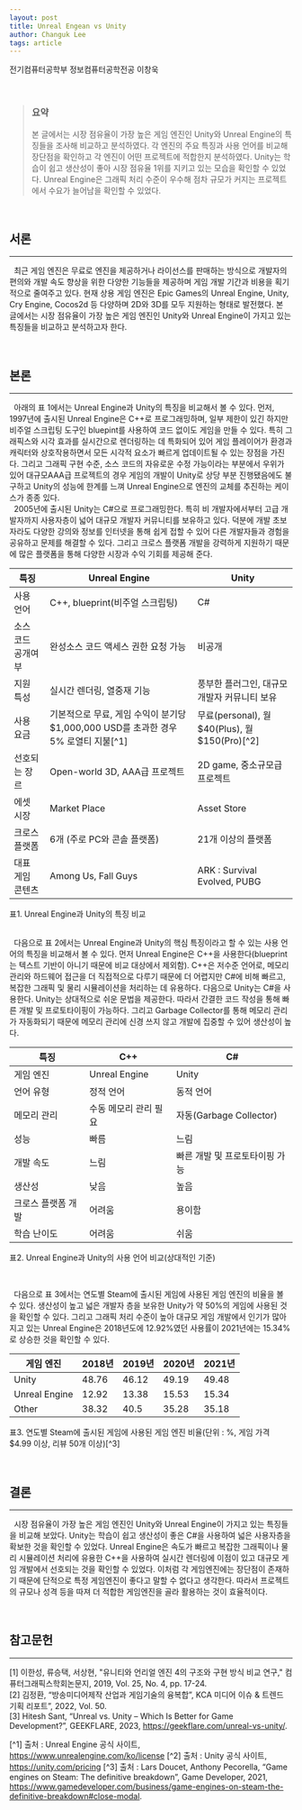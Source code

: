```yaml
---
layout: post
title: Unreal Engean vs Unity
author: Changuk Lee
tags: article
---
```


전기컴퓨터공학부 정보컴퓨터공학전공 이창욱

<br/>

> ### 요약
> 본 글에서는 시장 점유율이 가장 높은  게임 엔진인 Unity와 Unreal Engine의 특징들을 조사해 비교하고 분석하였다. 각 엔진의 주요 특징과 사용 언어를 비교해 장단점을 확인하고 각 엔진이 어떤 프로젝트에 적합한지 분석하였다. Unity는 학습이 쉽고 생산성이 좋아 시장 점유율 1위를 지키고 있는 모습을 확인할 수 있었다. Unreal Engine은  그래픽 처리 수준이 우수해 점차 규모가 커지는 프로젝트에서 수요가 늘어남을 확인할 수 있었다.

<br/>

## 서론
---
  &nbsp;&nbsp;최근 게임 엔진은 무료로 엔진을 제공하거나 라이선스를 판매하는 방식으로 개발자의 편의와 개발 속도 향상을 위한 다양한 기능들을 제공하며 게임 개발 기간과 비용을 획기적으로 줄여주고 있다. 현재 상용 게임 엔진은 Epic Games의 Unreal Engine, Unity, Cry Engine, Cocos2d 등 다양하며 2D와 3D를 모두 지원하는 형태로 발전했다. 본 글에서는 시장 점유율이 가장 높은  게임 엔진인 Unity와 Unreal Engine이 가지고 있는 특징들을 비교하고 분석하고자 한다.

<br/>

## 본론
---
&nbsp;&nbsp;아래의 표 1에서는 Unreal Engine과 Unity의 특징을 비교해서 볼 수 있다. 먼저, 1997년에 출시된 Unreal Engine은 C++로 프로그래밍하며, 일부 제한이 있긴 하지만 비주얼 스크립팅 도구인 bluepint를 사용하여 코드 없이도 게임을 만들 수 있다. 특히 그래픽스와 시각 효과를 실시간으로 렌더링하는 데 특화되어 있어 게임 플레이어가 환경과 캐릭터와 상호작용하면서 모든 시각적 요소가 빠르게 업데이트될 수 있는 장점을 가진다. 그리고 그래픽 구현 수준, 소스 코드의 자유로운 수정 가능이라는 부분에서 우위가 있어 대규모AAA급 프로젝트의 경우 게임의 개발이 Unity로 상당 부분 진행됐음에도 불구하고 Unity의 성능에 한계를 느껴 Unreal Engine으로 엔진의 교체를 추진하는 케이스가 종종 있다.
<br/>
&nbsp;&nbsp;2005년에 출시된 Unity는 C#으로 프로그래밍한다. 특히 비 개발자에서부터 고급 개발자까지 사용자층이 넓어 대규모 개발자 커뮤니티를 보유하고 있다. 덕분에 개발 초보자라도 다양한 강의와 정보를 인터넷을 통해 쉽게 접할 수 있어 다른 개발자들과 경험을 공유하고 문제를 해결할 수 있다. 그리고 크로스 플랫폼 개발을 강력하게 지원하기 때문에 많은 플랫폼을 통해 다양한 시장과 수익 기회를 제공해 준다.
<br/>

|     특징                  |     Unreal   Engine                                                                          |     Unity                                                 |
|---------------------------|----------------------------------------------------------------------------------------------|-----------------------------------------------------------|
|     사용 언어             |     C++, blueprint(비주얼 스크립팅)                                                          |     C#                                                    |
|     소스 코드 공개여부    |     완성소스 코드 액세스 권한 요청 가능                                                      |     비공개                                                |
|     지원 특성             |     실시간 렌더링,     열중재 기능                                                           |     풍부한 플러그인,     대규모 개발자 커뮤니티 보유      |
|     사용 요금             |     기본적으로 무료,     게임 수익이 분기당 $1,000,000 USD를 초과한 경우   5% 로열티 지불[^1]    |     무료(personal),     월 $40(Plus),     월 $150(Pro)[^2]    |
|     선호되는 장르         |     Open-world 3D, AAA급 프로젝트                                                            |     2D game, 중소규모급 프로젝트                          |
|     에셋 시장             |     Market Place                                                                             |     Asset Store                                           |
|     크로스 플랫폼         |     6개 (주로 PC와 콘솔 플랫폼)                                                              |     21개 이상의 플랫폼                                    |
|     대표 게임 콘텐츠      |     Among Us, Fall Guys                                                                      |     ARK : Survival Evolved, PUBG                          |

표1. Unreal Engine과 Unity의 특징 비교

<br/>
  &nbsp;&nbsp;다음으로 표 2에서는 Unreal Engine과 Unity의 핵심 특징이라고 할 수 있는 사용 언어의 특징을 비교해서 볼 수 있다. 먼저 Unreal Engine은 C++을 사용한다(blueprint는 텍스트 기반이 아니기 때문에 비교 대상에서 제외함). C++은 저수준 언어로, 메모리 관리와 하드웨어 접근을 더 직접적으로 다루기 때문에 더 어렵지만 C#에 비해 빠르고, 복잡한 그래픽 및 물리 시뮬레이션을 처리하는 데 유용하다. 다음으로 Unity는 C#을 사용한다. Unity는 상대적으로 쉬운 문법을 제공한다. 따라서 간결한 코드 작성을 통해 빠른 개발 및 프로토타이핑이 가능하다. 그리고 Garbage Collector를 통해 메모리 관리가 자동화되기 때문에 메모리 관리에 신경 쓰지 않고 개발에 집중할 수 있어 생산성이 높다.


|     특징                  |     C++                      |     C#                                |
|---------------------------|------------------------------|---------------------------------------|
|     게임 엔진             |     Unreal Engine            |     Unity                             |
|     언어 유형             |     정적 언어                |     동적 언어                         |
|     메모리 관리           |     수동 메모리 관리 필요    |     자동(Garbage   Collector)         |
|     성능                  |     빠름                     |     느림                              |
|     개발 속도             |     느림                     |     빠른 개발 및 프로토타이핑 가능    |
|     생산성                |     낮음                     |     높음                              |
|     크로스 플랫폼 개발    |     어려움                   |     용이함                            |
|     학습 난이도           |     어려움                   |     쉬움                              |

표2. Unreal Engine과 Unity의 사용 언어 비교(상대적인 기준)

<br/>

&nbsp;&nbsp;다음으로 표 3에서는 연도별 Steam에 출시된 게임에 사용된 게임 엔진의 비율을 볼 수 있다. 생산성이 높고 넓은 개발자 층을 보유한 Unity가 약 50%의 게임에 사용된 것을 확인할 수 있다. 그리고 그래픽 처리 수준이 높아 대규모 게임 개발에서 인기가 많아지고 있는 Unreal Engine은 2018년도에 12.92%였던 사용률이 2021년에는 15.34%로 상승한 것을 확인할 수 있다.
<br/>

|     게임 엔진        |     2018년    |     2019년    |     2020년    |     2021년    |
|----------------------|---------------|---------------|---------------|---------------|
|     Unity            |     48.76     |     46.12     |     49.19     |     49.48     |
|     Unreal Engine    |     12.92     |     13.38     |     15.53     |     15.34     |
|     Other            |     38.32     |     40.5      |     35.28     |     35.18     |

표3. 연도별 Steam에 출시된 게임에 사용된 게임 엔진 비율(단위 : %, 게임 가격 $4.99 이상, 리뷰 50개 이상)[^3]

<br/>

## 결론
---
   &nbsp;&nbsp;시장 점유율이 가장 높은  게임 엔진인 Unity와 Unreal Engine이 가지고 있는 특징들을 비교해 보았다. Unity는 학습이 쉽고 생산성이 좋은 C#을 사용하여 넓은 사용자층을 확보한 것을 확인할 수 있었다. Unreal Engine은 속도가 빠르고 복잡한 그래픽이나 물리 시뮬레이션 처리에 유용한 C++을 사용하여 실시간 렌더링에 이점이 있고 대규모 게임 개발에서 선호되는 것을 확인할 수 있었다. 이처럼 각 게임엔진에는 장단점이 존재하기 때문에 단적으로 특정 게임엔진이 좋다고 말할 수 없다고 생각한다. 따라서 프로젝트의 규모나 성격 등을 따져 더 적합한 게임엔진을 골라 활용하는 것이 효율적이다.


<br/>

## 참고문헌
---
[1] 이한성, 류승택, 서상현, "유니티와 언리얼 엔진 4의 구조와 구현 방식 비교 연구," 컴퓨터그래픽스학회논문지, 2019, Vol. 25, No. 4, pp. 17-24.<br/>
[2] 김정환, “방송미디어제작 산업과 게임기술의 융복합”, KCA 미디어 이슈 & 트렌드 기획 리포트”, 2022, Vol. 50.<br/>
[3] Hitesh Sant, “Unreal vs. Unity – Which Is Better for Game Development?”, GEEKFLARE, 2023, https://geekflare.com/unreal-vs-unity/.

[^1] 출처 : Unreal Engine 공식 사이트, https://www.unrealengine.com/ko/license
[^2] 출처 : Unity 공식 사이트, https://unity.com/pricing
[^3] 출처 : Lars Doucet, Anthony Pecorella, “Game engines on Steam: The definitive breakdown”, Game Developer, 2021, https://www.gamedeveloper.com/business/game-engines-on-steam-the-definitive-breakdown#close-modal.